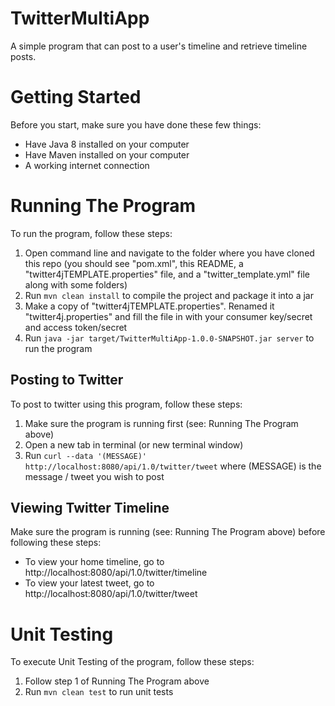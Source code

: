 # TwitterMultiApp
A simple program that can post to a user's timeline and retrieve timeline posts.

# Getting Started
Before you start, make sure you have done these few things:
* Have Java 8 installed on your computer
* Have Maven installed on your computer
* A working internet connection


# Running The Program
To run the program, follow these steps:
1. Open command line and navigate to the folder where you have cloned this repo (you should see "pom.xml", this README, a "twitter4jTEMPLATE.properties" file, and a "twitter_template.yml" file along with some folders)
2. Run ```mvn clean install``` to compile the project and package it into a jar
3. Make a copy of "twitter4jTEMPLATE.properties". Renamed it "twitter4j.properties" and fill the file in with your consumer key/secret and access token/secret
5. Run ```java -jar target/TwitterMultiApp-1.0.0-SNAPSHOT.jar server``` to run the program

## Posting to Twitter
To post to twitter using this program, follow these steps:
1. Make sure the program is running first (see: Running The Program above)
2. Open a new tab in terminal (or new terminal window)
3. Run ```curl --data '(MESSAGE)' http://localhost:8080/api/1.0/twitter/tweet``` where (MESSAGE) is the message / tweet you wish to post

## Viewing Twitter Timeline
Make sure the program is running (see: Running The Program above) before following these steps:
* To view your home timeline, go to http://localhost:8080/api/1.0/twitter/timeline
* To view your latest tweet, go to http://localhost:8080/api/1.0/twitter/tweet


# Unit Testing
To execute Unit Testing of the program, follow these steps:
1. Follow step 1 of Running The Program above
2. Run ```mvn clean test``` to run unit tests 
